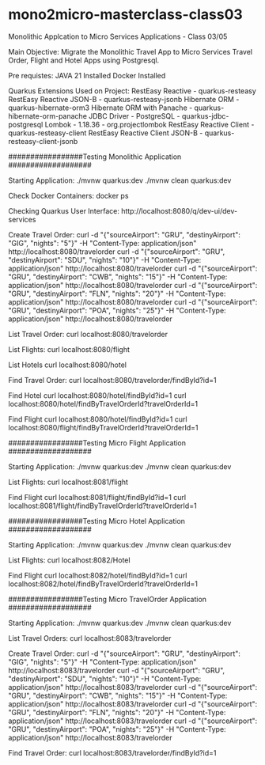 # mono2micro-masterclass-class03
Monolithic Applcation to Micro Services Applications - Class 03/05

Main Objective: Migrate the Monolithic Travel App to Micro Services Travel Order, Flight and Hotel Apps using Postgresql.

Pre requistes:
JAVA 21 Installed
Docker  Installed

Quarkus Extensions Used on Project:
RestEasy Reactive - quarkus-resteasy
RestEasy Reactive JSON-B - quarkus-resteasy-jsonb
Hibernate ORM - quarkus-hibernate-orm3
Hibernate ORM with Panache - quarkus-hibernate-orm-panache
JDBC Driver - PostgreSQL - quarkus-jdbc-postgresql
Lombok - 1.18.36 - org.projectlombok
RestEasy Reactive Client - quarkus-resteasy-client
RestEasy Reactive Client JSON-B - quarkus-resteasy-client-jsonb

#################Testing Monolithic Application ###################

Starting Application:
./mvnw quarkus:dev
./mvnw clean quarkus:dev

Check Docker Containers:
docker ps

Checking Quarkus User Interface:
http://localhost:8080/q/dev-ui/dev-services

Create Travel Order:
curl -d "{\"sourceAirport\": \"GRU\", \"destinyAirport\": \"GIG\", \"nights\": \"5\"}" -H "Content-Type: application/json" http://localhost:8080/travelorder
curl -d "{\"sourceAirport\": \"GRU\", \"destinyAirport\": \"SDU\", \"nights\": \"10\"}" -H "Content-Type: application/json" http://localhost:8080/travelorder
curl -d "{\"sourceAirport\": \"GRU\", \"destinyAirport\": \"CWB\", \"nights\": \"15\"}" -H "Content-Type: application/json" http://localhost:8080/travelorder
curl -d "{\"sourceAirport\": \"GRU\", \"destinyAirport\": \"FLN\", \"nights\": \"20\"}" -H "Content-Type: application/json" http://localhost:8080/travelorder
curl -d "{\"sourceAirport\": \"GRU\", \"destinyAirport\": \"POA\", \"nights\": \"25\"}" -H "Content-Type: application/json" http://localhost:8080/travelorder

List Travel Order:
curl localhost:8080/travelorder

List Flights:
curl localhost:8080/flight

List Hotels
curl localhost:8080/hotel

Find Travel Order:
curl localhost:8080/travelorder/findById?id=1

Find Hotel
curl localhost:8080/hotel/findById?id=1
curl localhost:8080/hotel/findByTravelOrderId?travelOrderId=1

Find Flight
curl localhost:8080/hotel/findById?id=1
curl localhost:8080/flight/findByTravelOrderId?travelOrderId=1


#################Testing Micro Flight Application ###################

Starting Application:
./mvnw quarkus:dev
./mvnw clean quarkus:dev

List Flights:
curl localhost:8081/flight

Find Flight
curl localhost:8081/flight/findById?id=1
curl localhost:8081/flight/findByTravelOrderId?travelOrderId=1

#################Testing Micro Hotel Application ###################

Starting Application:
./mvnw quarkus:dev
./mvnw clean quarkus:dev

List Flights:
curl localhost:8082/Hotel

Find Flight
curl localhost:8082/hotel/findById?id=1
curl localhost:8082/hotel/findByTravelOrderId?travelOrderId=1

#################Testing Micro TravelOrder Application ###################

Starting Application:
./mvnw quarkus:dev
./mvnw clean quarkus:dev

List Travel Orders:
curl localhost:8083/travelorder

Create Travel Order:
curl -d "{\"sourceAirport\": \"GRU\", \"destinyAirport\": \"GIG\", \"nights\": \"5\"}" -H "Content-Type: application/json" http://localhost:8083/travelorder
curl -d "{\"sourceAirport\": \"GRU\", \"destinyAirport\": \"SDU\", \"nights\": \"10\"}" -H "Content-Type: application/json" http://localhost:8083/travelorder
curl -d "{\"sourceAirport\": \"GRU\", \"destinyAirport\": \"CWB\", \"nights\": \"15\"}" -H "Content-Type: application/json" http://localhost:8083/travelorder
curl -d "{\"sourceAirport\": \"GRU\", \"destinyAirport\": \"FLN\", \"nights\": \"20\"}" -H "Content-Type: application/json" http://localhost:8083/travelorder
curl -d "{\"sourceAirport\": \"GRU\", \"destinyAirport\": \"POA\", \"nights\": \"25\"}" -H "Content-Type: application/json" http://localhost:8083/travelorder

Find Travel Order:
curl localhost:8083/travelorder/findById?id=1